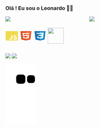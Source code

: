 ### Olá ! Eu sou o Leonardo 🖖🏻


<div style="display: flex; flex-direction: row;">
  <!-- Primeira seção -->
  <div style="flex: 1; margin-right: 10px;">
    <picture>
      <source
        srcset="https://github-readme-stats.vercel.app/api?username=LeoCasttr0&show_icons=true&theme=dark"
        media="(prefers-color-scheme: dark)"
      />
      <source
        srcset="https://github-readme-stats.vercel.app/api?username=anuraghazra&show_icons=true"
        media="(prefers-color-scheme: light), (prefers-color-scheme: no-preference)"
      />
      <img src="https://github-readme-stats.vercel.app/api?username=anuraghazra&show_icons=true" />
    </picture>
  </div>

  <!-- Segunda seção -->
  <div style="flex: 1; margin-left: 10px;">
    <a href="https://github.com/anuraghazra/convoychat">
      <img height="200" src="https://github-readme-stats.vercel.app/api/top-langs?username=LeoCasttr0&layout=compact&langs_count=8&card_width=320" />
    </a>
  </div>
</div>

<div style="display: inline_block"><br>
  <img align="center" alt="Rafa-Js" height="30" width="40" src="https://raw.githubusercontent.com/devicons/devicon/master/icons/javascript/javascript-plain.svg">
  <img align="center" alt="Rafa-HTML" height="30" width="40" src="https://raw.githubusercontent.com/devicons/devicon/master/icons/html5/html5-original.svg">
  <img align="center" alt="Rafa-CSS" height="30" width="40" src="https://raw.githubusercontent.com/devicons/devicon/master/icons/css3/css3-original.svg">
  <img  align="center" height="50" width="50"src="https://cdn.jsdelivr.net/gh/devicons/devicon/icons/php/php-original.svg" />
</div>
  
  ##
 
<div> 
   <a href="https://www.linkedin.com/in/rafaella-ballerini-45875016a" target="_blank"><img src="https://img.shields.io/badge/-LinkedIn-%230077B5?style=for-the-badge&logo=linkedin&logoColor=white" target="_blank"></a> 
  <a href="https://instagram.com/rafaballerini" target="_blank"><img src="https://img.shields.io/badge/-Instagram-%23E4405F?style=for-the-badge&logo=instagram&logoColor=white" target="_blank"></a>
  
</div>

![snake gif](https://github.com/LeoCasttr0/LeoCasttr0/blob/output/github-contribution-grid-snake.svg)
